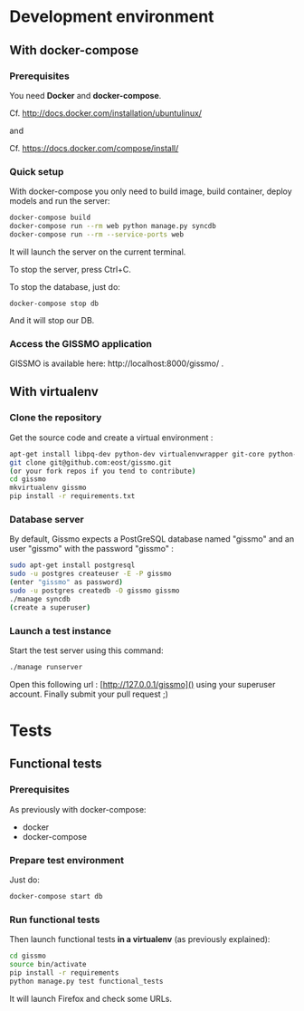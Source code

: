 # Development environment

## With docker-compose

### Prerequisites

You need **Docker** and **docker-compose**.

Cf. http://docs.docker.com/installation/ubuntulinux/

and

Cf. https://docs.docker.com/compose/install/

### Quick setup

With docker-compose you only need to build image, build container, deploy models
and run the server:

```bash
docker-compose build
docker-compose run --rm web python manage.py syncdb
docker-compose run --rm --service-ports web
```

It will launch the server on the current terminal.

To stop the server, press Ctrl+C.

To stop the database, just do:

    docker-compose stop db

And it will stop our DB.

### Access the GISSMO application

GISSMO is available here: http://localhost:8000/gissmo/ .

## With virtualenv

### Clone the repository

Get the source code and create a virtual environment :
```bash
apt-get install libpq-dev python-dev virtualenvwrapper git-core python-pip
git clone git@github.com:eost/gissmo.git
(or your fork repos if you tend to contribute)
cd gissmo
mkvirtualenv gissmo
pip install -r requirements.txt
```

### Database server

By default, Gissmo expects a PostGreSQL database named "gissmo" and an user "gissmo" with the password "gissmo" :
```bash
sudo apt-get install postgresql
sudo -u postgres createuser -E -P gissmo
(enter "gissmo" as password)
sudo -u postgres createdb -O gissmo gissmo
./manage syncdb
(create a superuser)
```

### Launch a test instance

Start the test server using this command:
```bash
./manage runserver
```

Open this following url : [http://127.0.0.1/gissmo]() using your superuser account. Finally submit your pull request ;)

# Tests

## Functional tests

### Prerequisites

As previously with docker-compose:

  * docker
  * docker-compose

### Prepare test environment

Just do:

```bash
docker-compose start db
```

### Run functional tests

Then launch functional tests **in a virtualenv** (as previously explained):

```bash
cd gissmo
source bin/activate
pip install -r requirements
python manage.py test functional_tests
```

It will launch Firefox and check some URLs.
